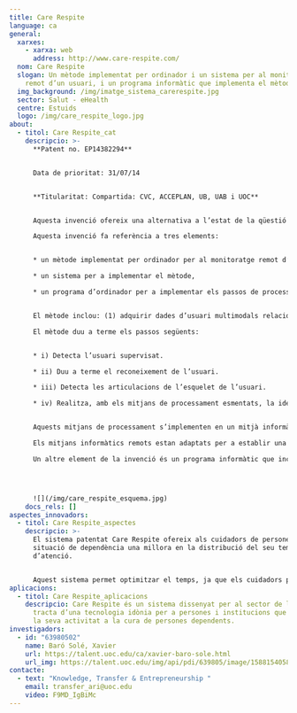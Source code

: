 ```yaml
---
title: Care Respite
language: ca
general:
  xarxes:
    - xarxa: web
      address: http://www.care-respite.com/
  nom: Care Respite
  slogan: Un mètode implementat per ordinador i un sistema per al monitoratge
    remot d’un usuari, i un programa informàtic que implementa el mètode
  img_background: /img/imatge_sistema_carerespite.jpg
  sector: Salut - eHealth
  centre: Estuids
  logo: /img/care_respite_logo.jpg
about:
  - titol: Care Respite_cat
    descripcio: >-
      **Patent no. EP14382294**


      Data de prioritat: 31/07/14


      **Titularitat: Compartida: CVC, ACCEPLAN, UB, UAB i UOC**


      Aquesta invenció ofereix una alternativa a l’estat de la qüestió anterior, amb l’objectiu de proporcionar un mètode i un sistema per fer el monitoratge remot d’un usuari. A més, és capaç de treballar amb usuaris no identificats i, per tant, no té la necessitat d’utilitzar les dades històriques dels usuaris.\

      Aquesta invenció fa referència a tres elements:


      * un mètode implementat per ordinador per al monitoratge remot d’un usuari,

      * un sistema per a implementar el mètode,

      * un programa d’ordinador per a implementar els passos de processament del mètode.


      El mètode inclou: (1) adquirir dades d’usuari multimodals relacionades amb un usuari supervisat utilitzant una càmera de profunditat en una zona de vigilància local; (2) analitzar, per mitjans de processament, les dades per a identificar un estat de l’usuari (caminant, assegut, dret, ajagut, mirant la TV, dormint o a terra); i (3) presentar l’estat i la informació que tingui associada en un mitjà informàtic remot, com ara un telèfon intel·ligent o una tauleta.\

      El mètode duu a terme els passos següents:


      * i) Detecta l’usuari supervisat.

      * ii) Duu a terme el reconeixement de l’usuari.

      * iii) Detecta les articulacions de l’esquelet de l’usuari.

      * iv) Realitza, amb els mitjans de processament esmentats, la identificació de l’estat de l’usuari analitzant, almenys, les articulacions de l’esquelet detectades al pas iii) juntament amb el moviment i la geometria 3D.


      Aquests mitjans de processament s’implementen en un mitjà informàtic local connectat a una càmera de profunditat. La detecció es duu a terme utilitzant dades d’imatges en color i informació de profunditat.\

      Els mitjans informàtics remots estan adaptats per a establir una comunicació bidireccional amb el mitjà informàtic local, la qual cosa permet que una persona autoritzada pugui controlar, configurar i actualitzar les opcions de funcionament del mitjà informàtic local. El telèfon intel·ligent o la tauleta han de tenir instal·lada una aplicació de programari per poder dur a terme el control i la configuració autoritzats. L’aplicació també permet posar avisos i veure l’usuari en una pantalla del dispositiu.\

      Un altre element de la invenció és un programa informàtic que inclou instruccions de codi que, quan s’executen en un ordinador, implementen tots els passos del mètode del primer element de la invenció, llevat dels d’adquisició de dades d’usuari multimodals.




      ![](/img/care_respite_esquema.jpg)
    docs_rels: []
aspectes_innovadors:
  - titol: Care Respite_aspectes
    descripcio: >-
      El sistema patentat Care Respite ofereix als cuidadors de persones en
      situació de dependència una millora en la distribució del seu temps
      d’atenció. 


      Aquest sistema permet optimitzar el temps, ja que els cuidadors poden realitzar altres tasques amb la tranquil·litat de poder verificar la situació de la persona dependent en qualsevol moment i a distància. A més, saben que rebran un avís en cas que es produeixi una situació de perill. Per tant, utilitzant Care Respite s’optimitza el temps de dedicació i es garanteix que la persona dependent estarà permanentment atesa.
aplicacions:
  - titol: Care Respite_aplicacions
    descripcio: Care Respite és un sistema dissenyat per al sector de la salut. Es
      tracta d’una tecnologia idònia per a persones i institucions que dediquin
      la seva activitat a la cura de persones dependents.
investigadors:
  - id: "63980502"
    name: Baró Solé, Xavier
    url: https://talent.uoc.edu/ca/xavier-baro-sole.html
    url_img: https://talent.uoc.edu/img/api/pdi/639805/image/1588154058963
contacte:
  - text: "Knowledge, Transfer & Entrepreneurship "
    email: transfer_ari@uoc.edu
    video: F9MD_IgBiMc
---
```

